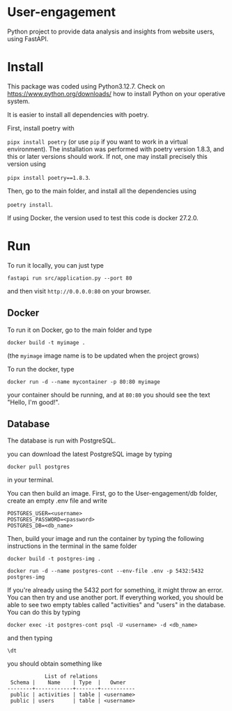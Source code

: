 # User-engagement

Python project to provide data analysis and insights from website users, using FastAPI.

# Install

This package was coded using Python3.12.7. Check on https://www.python.org/downloads/ how to install Python on your operative system.

It is easier to install all dependencies with poetry.

First, install poetry with

```pipx install poetry```
(or use `pip` if you want to work in a virtual environment).
The installation was performed with poetry version 1.8.3, and this or later versions should work. If not, one may install precisely this version using

```pipx install poetry==1.8.3```.

Then, go to the main folder, and install all the dependencies using

```poetry install```.

If using Docker, the version used to test this code is docker 27.2.0.

# Run

To run it locally, you can just type

```fastapi run src/application.py --port 80```

and then visit `http://0.0.0.0:80` on your browser.

## Docker

To run it on Docker, go to the main folder and type

```docker build -t myimage .```

(the `myimage` image name is to be updated when the project grows)

To run the docker, type

```docker run -d --name mycontainer -p 80:80 myimage```

your container should be running, and at `80:80` you should see the text "Hello, I'm good!".

## Database

The database is run with PostgreSQL.

you can download the latest PostgreSQL image by typing

```docker pull postgres```

in your terminal.

You can then build an image. First, go to the User-engagement/db folder, create an empty .env file and write
 ```
 POSTGRES_USER=<username>
POSTGRES_PASSWORD=<password>
POSTGRES_DB=<db_name>
```

Then, build your image and run the container by typing the following instructions in the terminal in the same folder

```
docker build -t postgres-img .

docker run -d --name postgres-cont --env-file .env -p 5432:5432 postgres-img
```

If you're already using the 5432 port for something, it might throw an error. You can then try and use another port.
If everything worked, you should be able to see two empty tables called "activities" and "users" in the database. You can do this by typing

```docker exec -it postgres-cont psql -U <username> -d <db_name>```

and then typing

```\dt```

you should obtain something like

```
            List of relations
 Schema |    Name    | Type  |   Owner
--------+------------+-------+-----------
 public | activities | table | <username>
 public | users      | table | <username>
```
